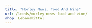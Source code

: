 ```yaml
---
title: "Morley News, Food And Wine"
url: /leeds/morley-news-food-and-wine/
shop: Lebensmittel
---
```

